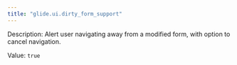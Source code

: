 ```yaml
---
title: "glide.ui.dirty_form_support"
---
```


Description: Alert user navigating away from a modified form, with option to cancel navigation.

Value: `true`